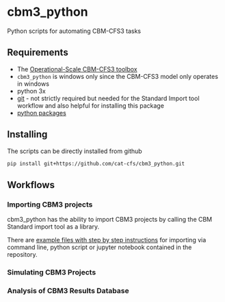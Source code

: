 # cbm3_python

Python scripts for automating CBM-CFS3 tasks

## Requirements

* The [Operational-Scale CBM-CFS3 toolbox](https://www.nrcan.gc.ca/climate-change/impacts-adaptations/climate-change-impacts-forests/carbon-accounting/carbon-budget-model/13107)
* `cbm3_python` is windows only since the CBM-CFS3 model only operates in windows
* python 3x
* [git](https://git-scm.com/) - not strictly required but needed for the Standard Import tool workflow and also helpful for installing this package
* [python packages](https://github.com/cat-cfs/cbm3_python/blob/master/requirements.txt)



## Installing

The scripts can be directly installed from github

```bash
pip install git+https://github.com/cat-cfs/cbm3_python.git
```

## Workflows

### Importing CBM3 projects

cbm3_python has the ability to import CBM3 projects by calling the CBM Standard import tool as a library.

There are [example files with step by step instructions](.\examples\sit_automation) for importing via command line, python script or jupyter notebook contained in the repository.


### Simulating CBM3 Projects



### Analysis of CBM3 Results Database

